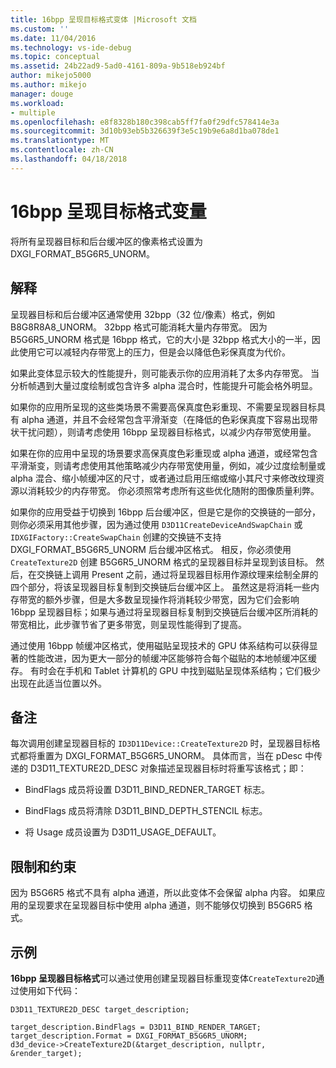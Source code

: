 ```yaml
---
title: 16bpp 呈现目标格式变体 |Microsoft 文档
ms.custom: ''
ms.date: 11/04/2016
ms.technology: vs-ide-debug
ms.topic: conceptual
ms.assetid: 24b22ad9-5ad0-4161-809a-9b518eb924bf
author: mikejo5000
ms.author: mikejo
manager: douge
ms.workload:
- multiple
ms.openlocfilehash: e8f8328b180c398cab5ff7fa0f29dfc578414e3a
ms.sourcegitcommit: 3d10b93eb5b326639f3e5c19b9e6a8d1ba078de1
ms.translationtype: MT
ms.contentlocale: zh-CN
ms.lasthandoff: 04/18/2018
---
```

# <a name="16bpp-render-target-format-variant"></a>16bpp 呈现目标格式变量
将所有呈现器目标和后台缓冲区的像素格式设置为 DXGI_FORMAT_B5G6R5_UNORM。  
  
## <a name="interpretation"></a>解释  
 呈现器目标和后台缓冲区通常使用 32bpp（32 位/像素）格式，例如 B8G8R8A8_UNORM。 32bpp 格式可能消耗大量内存带宽。 因为 B5G6R5_UNORM 格式是 16bpp 格式，它的大小是 32bpp 格式大小的一半，因此使用它可以减轻内存带宽上的压力，但是会以降低色彩保真度为代价。  
  
 如果此变体显示较大的性能提升，则可能表示你的应用消耗了太多内存带宽。 当分析帧遇到大量过度绘制或包含许多 alpha 混合时，性能提升可能会格外明显。  
  
 如果你的应用所呈现的这些类场景不需要高保真度色彩重现、不需要呈现器目标具有 alpha 通道，并且不会经常包含平滑渐变（在降低的色彩保真度下容易出现带状干扰问题），则请考虑使用 16bpp 呈现器目标格式，以减少内存带宽使用量。  
  
 如果在你的应用中呈现的场景要求高保真度色彩重现或 alpha 通道，或经常包含平滑渐变，则请考虑使用其他策略减少内存带宽使用量，例如，减少过度绘制量或 alpha 混合、缩小帧缓冲区的尺寸，或者通过启用压缩或缩小其尺寸来修改纹理资源以消耗较少的内存带宽。 你必须照常考虑所有这些优化随附的图像质量利弊。  
  
 如果你的应用受益于切换到 16bpp 后台缓冲区，但是它是你的交换链的一部分，则你必须采用其他步骤，因为通过使用 `D3D11CreateDeviceAndSwapChain` 或 `IDXGIFactory::CreateSwapChain` 创建的交换链不支持 DXGI_FORMAT_B5G6R5_UNORM 后台缓冲区格式。 相反，你必须使用 `CreateTexture2D` 创建 B5G6R5_UNORM 格式的呈现器目标并呈现到该目标。 然后，在交换链上调用 Present 之前，通过将呈现器目标用作源纹理来绘制全屏的四个部分，将该呈现器目标复制到交换链后台缓冲区上。 虽然这是将消耗一些内存带宽的额外步骤，但是大多数呈现操作将消耗较少带宽，因为它们会影响 16bpp 呈现器目标；如果与通过将呈现器目标复制到交换链后台缓冲区所消耗的带宽相比，此步骤节省了更多带宽，则呈现性能得到了提高。  
  
 通过使用 16bpp 帧缓冲区格式，使用磁贴呈现技术的 GPU 体系结构可以获得显著的性能改进，因为更大一部分的帧缓冲区能够符合每个磁贴的本地帧缓冲区缓存。 有时会在手机和 Tablet 计算机的 GPU 中找到磁贴呈现体系结构；它们极少出现在此适当位置以外。  
  
## <a name="remarks"></a>备注  
 每次调用创建呈现器目标的 `ID3D11Device::CreateTexture2D` 时，呈现器目标格式都将重置为 DXGI_FORMAT_B5G6R5_UNORM。 具体而言，当在 pDesc 中传递的 D3D11_TEXTURE2D_DESC 对象描述呈现器目标时将重写该格式；即：  
  
-   BindFlags 成员将设置 D3D11_BIND_REDNER_TARGET 标志。  
  
-   BindFlags 成员将清除 D3D11_BIND_DEPTH_STENCIL 标志。  
  
-   将 Usage 成员设置为 D3D11_USAGE_DEFAULT。  
  
## <a name="restrictions-and-limitations"></a>限制和约束  
 因为 B5G6R5 格式不具有 alpha 通道，所以此变体不会保留 alpha 内容。 如果应用的呈现要求在呈现器目标中使用 alpha 通道，则不能够仅切换到 B5G6R5 格式。  
  
## <a name="example"></a>示例  
 **16bpp 呈现器目标格式**可以通过使用创建呈现器目标重现变体`CreateTexture2D`通过使用如下代码：  
  
```  
D3D11_TEXTURE2D_DESC target_description;  
  
target_description.BindFlags = D3D11_BIND_RENDER_TARGET;  
target_description.Format = DXGI_FORMAT_B5G6R5_UNORM;  
d3d_device->CreateTexture2D(&target_description, nullptr, &render_target);  
```